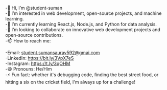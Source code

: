 -👋 Hi, I’m @student-suman
</br>
-👀 I’m interested in web development, open-source projects, and machine learning.
</br>
-🌱 I’m currently learning React.js, Node.js, and Python for data analysis.
</br>
-💞️ I’m looking to collaborate on innovative web development projects and open-source contributions.
</br>
-📫 How to reach me:
</br>

-Email: student.sumansaurav592@gmai.com
</br>
-LinkedIn: https://bit.ly/3VpX7eS
</br>
-Instagram: https://t.ly/3qOHM
</br>
-😄 Pronouns: He/Him
</br>
-⚡ Fun fact: whether it's debugging code, finding the best street food, or hitting a six on the cricket field, I'm always up for a challenge!
</br>
<!---
student-suman/student-suman is a ✨ special ✨ repository because its `README.md` (this file) appears on your GitHub profile.
You can click the Preview link to take a look at your changes.
--->
